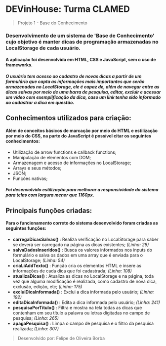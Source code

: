 # DEVinHouse: Turma CLAMED

> Projeto 1 - Base do Conhecimento

### Desenvolvimento de um sistema de 'Base de Conhecimento'  cujo objetivo é manter dicas de programação armazenadas no LocalStorage de cada usuário.
#### A aplicação foi desenvolvida em HTML, CSS e JavaScript, sem o uso de frameworks.
##### O usuário tem acesso ao cadastro de novas dicas a partir de um formulário que capta as informações mais importantes que serão armazenadas no LocalStorage, ele é capaz de, além de navegar entre as dicas salvas por meio de uma barra de pesquisa, editar, excluir e acessar um vídeo com exemplificação da dica, caso um link tenha sido informado ao cadastrar a dica em questão.

## Conhecimentos utilizados para criação:
#### Além de conceitos básicos de marcação por meio do HTML e estilização por meio do CSS, na parte do JavaScript é possível citar os seguintes conhecimentos:
- Utilização de arrow functions e callback functions;
- Manipulação de elementos com DOM;
- Armazenagem e acesso de informações no LocalStorage;
- Arrays e seus métodos;
- JSON;
- Funções nativas;

##### Foi desenvolvido estilização para melhorar a responsividade do sistema para telas com largura menor que 1160px.

## Principais funções criadas:
#### Para o funcionamento correto do sistema desenvolvido foram criadas as seguintes funções:
- **carregaDicasSalvas()** : Realiza verificação no LocalStorage para saber se deverá ser carregado na página as dicas existentes; *(Linha: 28)*
- **salvaDadosInseridos()** : Busca os valores informados nos inputs do formulário e salva os dados em uma array que é enviada para o LocalStorage; *(Linha: 54)*
- **criaLiAddTexto()** : Função cria os elementos HTML e insere as informações de cada dica que foi cadastrada; *(Linha: 108)*
- **atualizaDicas()** : Atualiza as dicas no LocalStorage e na página, toda vez que alguma modificação é realizada, como cadastro de nova dica, exclusão, edição, etc; *(Linha: 175)*
- **excluiDicaInformada()** : Exclui a dica informada pelo usuário; *(Linha: 192)*
- **editaDicaInformada()** : Edita a dica informada pelo usuário; *(Linha: 241)*
- **pesquisaPorTitulo()** : Filtra e mostra na tela todas as dicas que contenham em seu título a palavra ou letras digitadas no campo de pesquisa; *(Linha: 265)*
- **apagaPesquisa()** : Limpa o campo de pesquisa e o filtro da pesquisa realizada; *(Linha: 307)*


> Desenvolvido por: Felipe de Oliveira Borba